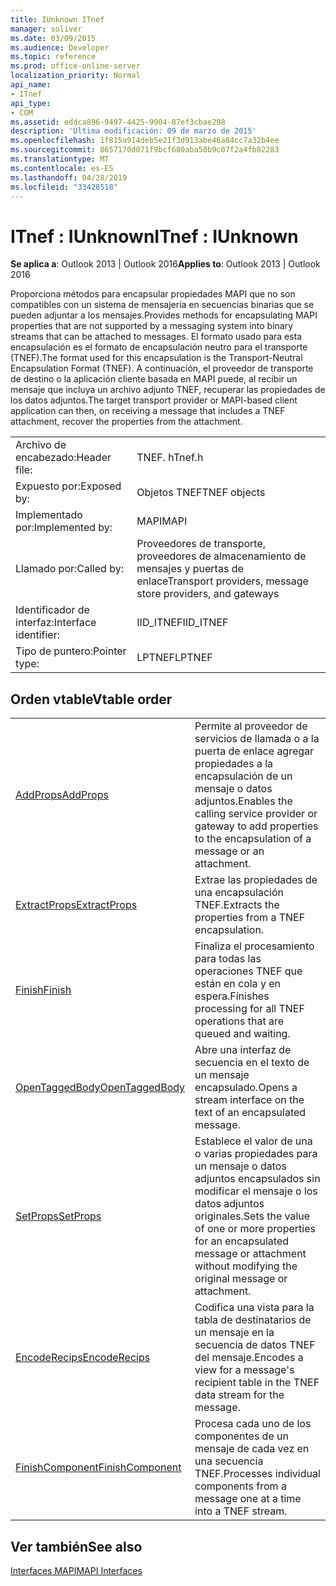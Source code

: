 ```yaml
---
title: IUnknown ITnef
manager: soliver
ms.date: 03/09/2015
ms.audience: Developer
ms.topic: reference
ms.prod: office-online-server
localization_priority: Normal
api_name:
- ITnef
api_type:
- COM
ms.assetid: eddca896-9497-4425-9904-87ef3cbae298
description: 'Última modificación: 09 de marzo de 2015'
ms.openlocfilehash: 1f815a914deb5e21f3d913abe46a84cc7a32b4ee
ms.sourcegitcommit: 8657170d071f9bcf680aba50b9c07f2a4fb82283
ms.translationtype: MT
ms.contentlocale: es-ES
ms.lasthandoff: 04/28/2019
ms.locfileid: "33428518"
---
```

# <a name="itnef--iunknown"></a><span data-ttu-id="9deb0-103">ITnef : IUnknown</span><span class="sxs-lookup"><span data-stu-id="9deb0-103">ITnef : IUnknown</span></span>

  
  
<span data-ttu-id="9deb0-104">**Se aplica a**: Outlook 2013 | Outlook 2016</span><span class="sxs-lookup"><span data-stu-id="9deb0-104">**Applies to**: Outlook 2013 | Outlook 2016</span></span> 
  
<span data-ttu-id="9deb0-105">Proporciona métodos para encapsular propiedades MAPI que no son compatibles con un sistema de mensajería en secuencias binarias que se pueden adjuntar a los mensajes.</span><span class="sxs-lookup"><span data-stu-id="9deb0-105">Provides methods for encapsulating MAPI properties that are not supported by a messaging system into binary streams that can be attached to messages.</span></span> <span data-ttu-id="9deb0-106">El formato usado para esta encapsulación es el formato de encapsulación neutro para el transporte (TNEF).</span><span class="sxs-lookup"><span data-stu-id="9deb0-106">The format used for this encapsulation is the Transport-Neutral Encapsulation Format (TNEF).</span></span> <span data-ttu-id="9deb0-107">A continuación, el proveedor de transporte de destino o la aplicación cliente basada en MAPI puede, al recibir un mensaje que incluya un archivo adjunto TNEF, recuperar las propiedades de los datos adjuntos.</span><span class="sxs-lookup"><span data-stu-id="9deb0-107">The target transport provider or MAPI-based client application can then, on receiving a message that includes a TNEF attachment, recover the properties from the attachment.</span></span>
  
|||
|:-----|:-----|
|<span data-ttu-id="9deb0-108">Archivo de encabezado:</span><span class="sxs-lookup"><span data-stu-id="9deb0-108">Header file:</span></span>  <br/> |<span data-ttu-id="9deb0-109">TNEF. h</span><span class="sxs-lookup"><span data-stu-id="9deb0-109">Tnef.h</span></span>  <br/> |
|<span data-ttu-id="9deb0-110">Expuesto por:</span><span class="sxs-lookup"><span data-stu-id="9deb0-110">Exposed by:</span></span>  <br/> |<span data-ttu-id="9deb0-111">Objetos TNEF</span><span class="sxs-lookup"><span data-stu-id="9deb0-111">TNEF objects</span></span>  <br/> |
|<span data-ttu-id="9deb0-112">Implementado por:</span><span class="sxs-lookup"><span data-stu-id="9deb0-112">Implemented by:</span></span>  <br/> |<span data-ttu-id="9deb0-113">MAPI</span><span class="sxs-lookup"><span data-stu-id="9deb0-113">MAPI</span></span>  <br/> |
|<span data-ttu-id="9deb0-114">Llamado por:</span><span class="sxs-lookup"><span data-stu-id="9deb0-114">Called by:</span></span>  <br/> |<span data-ttu-id="9deb0-115">Proveedores de transporte, proveedores de almacenamiento de mensajes y puertas de enlace</span><span class="sxs-lookup"><span data-stu-id="9deb0-115">Transport providers, message store providers, and gateways</span></span>  <br/> |
|<span data-ttu-id="9deb0-116">Identificador de interfaz:</span><span class="sxs-lookup"><span data-stu-id="9deb0-116">Interface identifier:</span></span>  <br/> |<span data-ttu-id="9deb0-117">IID_ITNEF</span><span class="sxs-lookup"><span data-stu-id="9deb0-117">IID_ITNEF</span></span>  <br/> |
|<span data-ttu-id="9deb0-118">Tipo de puntero:</span><span class="sxs-lookup"><span data-stu-id="9deb0-118">Pointer type:</span></span>  <br/> |<span data-ttu-id="9deb0-119">LPTNEF</span><span class="sxs-lookup"><span data-stu-id="9deb0-119">LPTNEF</span></span>  <br/> |
   
## <a name="vtable-order"></a><span data-ttu-id="9deb0-120">Orden vtable</span><span class="sxs-lookup"><span data-stu-id="9deb0-120">Vtable order</span></span>

|||
|:-----|:-----|
|[<span data-ttu-id="9deb0-121">AddProps</span><span class="sxs-lookup"><span data-stu-id="9deb0-121">AddProps</span></span>](itnef-addprops.md) <br/> |<span data-ttu-id="9deb0-122">Permite al proveedor de servicios de llamada o a la puerta de enlace agregar propiedades a la encapsulación de un mensaje o datos adjuntos.</span><span class="sxs-lookup"><span data-stu-id="9deb0-122">Enables the calling service provider or gateway to add properties to the encapsulation of a message or an attachment.</span></span>  <br/> |
|[<span data-ttu-id="9deb0-123">ExtractProps</span><span class="sxs-lookup"><span data-stu-id="9deb0-123">ExtractProps</span></span>](itnef-extractprops.md) <br/> |<span data-ttu-id="9deb0-124">Extrae las propiedades de una encapsulación TNEF.</span><span class="sxs-lookup"><span data-stu-id="9deb0-124">Extracts the properties from a TNEF encapsulation.</span></span>  <br/> |
|[<span data-ttu-id="9deb0-125">Finish</span><span class="sxs-lookup"><span data-stu-id="9deb0-125">Finish</span></span>](itnef-finish.md) <br/> |<span data-ttu-id="9deb0-126">Finaliza el procesamiento para todas las operaciones TNEF que están en cola y en espera.</span><span class="sxs-lookup"><span data-stu-id="9deb0-126">Finishes processing for all TNEF operations that are queued and waiting.</span></span>  <br/> |
|[<span data-ttu-id="9deb0-127">OpenTaggedBody</span><span class="sxs-lookup"><span data-stu-id="9deb0-127">OpenTaggedBody</span></span>](itnef-opentaggedbody.md) <br/> |<span data-ttu-id="9deb0-128">Abre una interfaz de secuencia en el texto de un mensaje encapsulado.</span><span class="sxs-lookup"><span data-stu-id="9deb0-128">Opens a stream interface on the text of an encapsulated message.</span></span>  <br/> |
|[<span data-ttu-id="9deb0-129">SetProps</span><span class="sxs-lookup"><span data-stu-id="9deb0-129">SetProps</span></span>](itnef-setprops.md) <br/> |<span data-ttu-id="9deb0-130">Establece el valor de una o varias propiedades para un mensaje o datos adjuntos encapsulados sin modificar el mensaje o los datos adjuntos originales.</span><span class="sxs-lookup"><span data-stu-id="9deb0-130">Sets the value of one or more properties for an encapsulated message or attachment without modifying the original message or attachment.</span></span>  <br/> |
|[<span data-ttu-id="9deb0-131">EncodeRecips</span><span class="sxs-lookup"><span data-stu-id="9deb0-131">EncodeRecips</span></span>](itnef-encoderecips.md) <br/> |<span data-ttu-id="9deb0-132">Codifica una vista para la tabla de destinatarios de un mensaje en la secuencia de datos TNEF del mensaje.</span><span class="sxs-lookup"><span data-stu-id="9deb0-132">Encodes a view for a message's recipient table in the TNEF data stream for the message.</span></span>  <br/> |
|[<span data-ttu-id="9deb0-133">FinishComponent</span><span class="sxs-lookup"><span data-stu-id="9deb0-133">FinishComponent</span></span>](itnef-finishcomponent.md) <br/> |<span data-ttu-id="9deb0-134">Procesa cada uno de los componentes de un mensaje de cada vez en una secuencia TNEF.</span><span class="sxs-lookup"><span data-stu-id="9deb0-134">Processes individual components from a message one at a time into a TNEF stream.</span></span>  <br/> |
   
## <a name="see-also"></a><span data-ttu-id="9deb0-135">Ver también</span><span class="sxs-lookup"><span data-stu-id="9deb0-135">See also</span></span>



[<span data-ttu-id="9deb0-136">Interfaces MAPI</span><span class="sxs-lookup"><span data-stu-id="9deb0-136">MAPI Interfaces</span></span>](mapi-interfaces.md)

